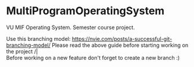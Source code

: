 # MultiProgramOperatingSystem
VU MIF Operating System. Semester course project.

Use this branching model:
                https://nvie.com/posts/a-successful-git-branching-model/
Please read the above guide before starting working on the project /|\
Before working on a new feature don't forget to create a new branch :)
